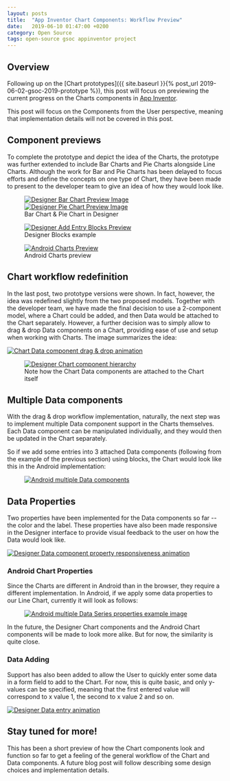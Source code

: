 ```yaml
---
layout: posts
title:  "App Inventor Chart Components: Workflow Preview"
date:   2019-06-10 01:47:00 +0200
category: Open Source
tags: open-source gsoc appinventor project
---
```


## Overview
Following up on the [Chart prototypes]({{ site.baseurl }}{% post_url 2019-06-02-gsoc-2019-prototype %}), this post will focus on previewing the current progress
on the Charts components in [App Inventor][appinventor].

This post will focus on the Components from the User perspective, meaning that implementation details will not be covered in this post.

## Component previews
To complete the prototype and depict the idea of the Charts, the prototype was further extended to include Bar Charts and Pie Charts alongside Line Charts.
Although the work for Bar and Pie Charts has been delayed to focus efforts and define the concepts on one type of Chart, they have been made to present
to the developer team to give an idea of how they would look like.


<figure class="half">
    <a href="{{ site.baseurl }}/assets/images/posts/gsoc2019/preview/prototype/DesignerBarChartPreview.png"><img src="{{ site.baseurl }}/assets/images/posts/gsoc2019/preview/prototype/DesignerBarChartPreview.png" alt="Designer Bar Chart Preview Image"></a>
    <a href="{{ site.baseurl }}/assets/images/posts/gsoc2019/preview/prototype/DesignerPieChartPreview.png"><img src="{{ site.baseurl }}/assets/images/posts/gsoc2019/preview/prototype/DesignerPieChartPreview.png" alt="Designer Pie Chart Preview Image"></a>
    <figcaption>Bar Chart & Pie Chart in Designer</figcaption>
</figure>

<figure class="half">
  <a href="{{ site.baseurl }}/assets/images/posts/gsoc2019/preview/prototype/DesignerChartBlocks.png"><img src="{{ site.baseurl }}/assets/images/posts/gsoc2019/preview/prototype/DesignerChartBlocks.png" alt="Designer Add Entry Blocks Preview"></a>
  <figcaption>Designer Blocks example</figcaption>
</figure>

<figure class="half">
  <a href="{{ site.baseurl }}/assets/images/posts/gsoc2019/preview/prototype/AndroidChartPreview.png"><img src="{{ site.baseurl }}/assets/images/posts/gsoc2019/preview/prototype/AndroidChartPreview.png" alt="Android Charts Preview"></a>
  <figcaption>Android Charts preview</figcaption>
</figure>


## Chart workflow redefinition
In the last post, two prototype versions were shown. In fact, however, the idea was redefined slightly from the two proposed models. Together with the developer team,
we have made the final decision to use a 2-component model, where a Chart could be added, and then Data would be attached to the Chart separately. However, a further
decision was to simply allow to drag & drop Data components on a Chart, providing ease of use and setup when working with Charts. The image summarizes the idea:

<a href="{{ site.baseurl }}/assets/images/posts/gsoc2019/preview/workflow/DataDragging.gif"><img src="{{ site.baseurl }}/assets/images/posts/gsoc2019/preview/workflow/DataDragging.gif" alt="Chart Data component drag & drop animation"></a>

<figure class="half">
  <a href="{{ site.baseurl }}/assets/images/posts/gsoc2019/preview/workflow/ChartDataComponents.png"><img src="{{ site.baseurl }}/assets/images/posts/gsoc2019/preview/workflow/ChartDataComponents.png" alt="Designer Chart component hierarchy"></a>
  <figcaption>Note how the Chart Data components are attached to the Chart itself</figcaption>
</figure>

## Multiple Data components
With the drag & drop workflow implementation, naturally, the next step was to implement multiple Data component support in the Charts themselves. Each Data component can be manipulated
individually, and they would then be updated in the Chart separately.

So if we add some entries into 3 attached Data components (following from the example of the previous section) using blocks, the Chart would look like this in the Android implementation:

<figure class="half">
  <a href="{{ site.baseurl }}/assets/images/posts/gsoc2019/preview/workflow/MultipleDataSeries.png"><img src="{{ site.baseurl }}/assets/images/posts/gsoc2019/preview/workflow/MultipleDataSeries.png" alt="Android multiple Data components"></a>
</figure>


## Data Properties
Two properties have been implemented for the Data components so far -- the color and the label. These properties have also been made responsive in the Designer interface to provide
visual feedback to the user on how the Data would look like.

<a href="{{ site.baseurl }}/assets/images/posts/gsoc2019/preview/workflow/DataStylingColorLabel.gif"><img src="{{ site.baseurl }}/assets/images/posts/gsoc2019/preview/workflow/DataStylingColorLabel.gif" alt="Designer Data component property responsiveness animation"></a>

### Android Chart Properties
Since the Charts are different in Android than in the browser, they require a different implementation.
In Android, if we apply some data properties to our Line Chart, currently it will look as follows:

<figure class="half">
  <a href="{{ site.baseurl }}/assets/images/posts/gsoc2019/preview/workflow/MultipleDataSeriesBasicStyling.png"><img src="{{ site.baseurl }}/assets/images/posts/gsoc2019/preview/workflow/MultipleDataSeriesBasicStyling.png" alt="Android multiple Data Series properties example image"></a>
</figure>

In the future, the Designer Chart components and the Android Chart components will be made to look more alike. But for now, the similarity is quite close.

### Data Adding
Support has also been added to allow the User to quickly enter some data in a form field to add to the Chart. For now, this is quite basic, and only y-values can be specified,
meaning that the first entered value will correspond to x value 1, the second to x value 2 and so on.

<a href="{{ site.baseurl }}/assets/images/posts/gsoc2019/preview/workflow/DataEntryBasic.gif"><img src="{{ site.baseurl }}/assets/images/posts/gsoc2019/preview/workflow/DataEntryBasic.gif" alt="Designer Data entry animation"></a>


## Stay tuned for more!
This has been a short preview of how the Chart components look and function so far to get a feeling of the general workflow of the Chart and Data components. A future blog post will
follow describing some design choices and implementation details.

[appinventor]: https://appinventor.mit.edu/explore/
